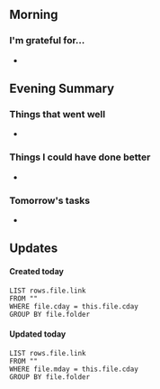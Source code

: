 ## Morning
### I'm grateful for...
- 

## Evening Summary

### Things that went well
- 

### Things I could have done better
- 

### Tomorrow's tasks
- 

## Updates 
#### Created today
```dataview
LIST rows.file.link
FROM ""
WHERE file.cday = this.file.cday
GROUP BY file.folder
```

#### Updated today
```dataview
LIST rows.file.link
FROM ""
WHERE file.mday = this.file.cday
GROUP BY file.folder
```
